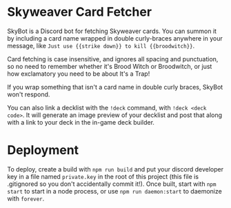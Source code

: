 # Skyweaver Card Fetcher

SkyBot is a Discord bot for fetching Skyweaver cards. You can summon it by including a card name wrapped in double curly-braces anywhere in your message, like `Just use {{strike down}} to kill {{broodwitch}}`.

Card fetching is case insensitive, and ignores all spacing and punctuation, so no need to remember whether it's Brood Witch or Broodwitch, or just how exclamatory you need to be about It's a Trap!

If you wrap something that isn't a card name in double curly braces, SkyBot won't respond.

You can also link a decklist with the `!deck` command, with `!deck <deck code>`. It will generate an image preview of your decklist and post that along with a link to your deck in the in-game deck builder.

# Deployment

To deploy, create a build with `npm run build` and put your discord developer key in a file named `private.key` in the root of this project (this file is .gitignored so you don't accidentally commit it!). Once built, start with `npm start` to start in a node process, or use `npm run daemon:start` to daemonize with `forever`.